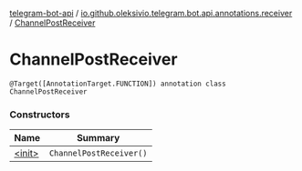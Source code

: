 [telegram-bot-api](../../index.md) / [io.github.oleksivio.telegram.bot.api.annotations.receiver](../index.md) / [ChannelPostReceiver](./index.md)

# ChannelPostReceiver

`@Target([AnnotationTarget.FUNCTION]) annotation class ChannelPostReceiver`

### Constructors

| Name | Summary |
|---|---|
| [&lt;init&gt;](-init-.md) | `ChannelPostReceiver()` |
